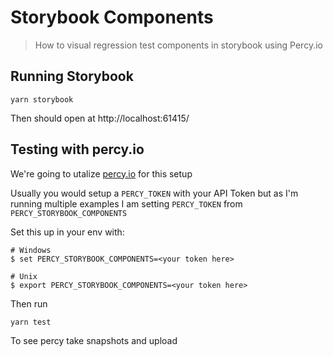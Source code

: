 # Storybook Components

> How to visual regression test components in storybook using Percy.io

## Running Storybook

```
yarn storybook
```

Then should open at http://localhost:61415/

## Testing with percy.io

We're going to utalize [percy.io](https://docs.percy.io/docs/storybook) for this setup

Usually you would setup a `PERCY_TOKEN` with your API Token but as I'm running multiple examples I am setting `PERCY_TOKEN` from `PERCY_STORYBOOK_COMPONENTS`

Set this up in your env with:

```
# Windows
$ set PERCY_STORYBOOK_COMPONENTS=<your token here>

# Unix
$ export PERCY_STORYBOOK_COMPONENTS=<your token here>
```

Then run

```
yarn test
```

To see percy take snapshots and upload
